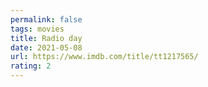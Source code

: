 ```yaml
---
permalink: false
tags: movies
title: Radio day
date: 2021-05-08
url: https://www.imdb.com/title/tt1217565/
rating: 2
---
```

